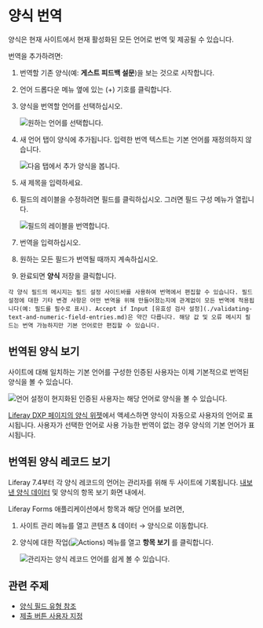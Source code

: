 # 양식 번역

양식은 현재 사이트에서 현재 활성화된 모든 언어로 번역 및 제공될 수 있습니다.

번역을 추가하려면:

1. 번역할 기존 양식(예: **게스트 피드백 설문**)을 보는 것으로 시작합니다.
1. 언어 드롭다운 메뉴 옆에 있는 (+) 기호를 클릭합니다.
1. 양식을 번역할 언어를 선택하십시오.

    ![원하는 언어를 선택합니다.](./translating-forms/images/01.png)

1. 새 언어 탭이 양식에 추가됩니다. 입력한 번역 텍스트는 기본 언어를 재정의하지 않습니다.

    ![다음 탭에서 추가 양식을 봅니다.](./translating-forms/images/03.png)

1. 새 제목을 입력하세요.
1. 필드의 레이블을 수정하려면 필드를 클릭하십시오. 그러면 필드 구성 메뉴가 열립니다.

    ![필드의 레이블을 번역합니다.](./translating-forms/images/02.png)

1. 번역을 입력하십시오.
1. 원하는 모든 필드가 번역될 때까지 계속하십시오.
1. 완료되면 **양식** 저장을 클릭합니다.

```{note}
각 양식 필드의 메시지는 필드 설정 사이드바를 사용하여 번역에서 편집할 수 있습니다. 필드 설정에 대한 기타 변경 사항은 어떤 번역을 위해 만들어졌는지에 관계없이 모든 번역에 적용됩니다(예: 필드를 필수로 표시). Accept if Input [유효성 검사 설정](./validating-text-and-numeric-field-entries.md)은 약간 다릅니다. 해당 값 및 오류 메시지 필드는 번역 가능하지만 기본 언어로만 편집할 수 있습니다.
```

## 번역된 양식 보기

사이트에 대해 일치하는 기본 언어를 구성한 인증된 사용자는 이제 기본적으로 번역된 양식을 볼 수 있습니다.

![언어 설정이 현지화된 인증된 사용자는 해당 언어로 양식을 볼 수 있습니다.](./translating-forms/images/04.png)

[Liferay DXP 페이지의 양식 위젯](../sharing-forms-and-managing-submissions/sharing-forms.md)에서 액세스하면 양식이 자동으로 사용자의 언어로 표시됩니다. 사용자가 선택한 언어로 사용 가능한 번역이 없는 경우 양식의 기본 언어가 표시됩니다.

## 번역된 양식 레코드 보기

Liferay 7.4부터 각 양식 레코드의 언어는 관리자를 위해 두 사이트에 기록됩니다. [내보낸 양식 데이터](exporting-and-importing-forms.md) 및 양식의 항목 보기 화면 내에서.

Liferay Forms 애플리케이션에서 항목과 해당 언어를 보려면,

1. 사이트 관리 메뉴를 열고 콘텐츠 & 데이터 &rarr; 양식으로 이동합니다.
1. 양식에 대한 작업(![Actions](../../../images/icon-actions.png)) 메뉴를 열고 **항목 보기** 를 클릭합니다.
   
   ![관리자는 양식 레코드 언어를 쉽게 볼 수 있습니다.](./translating-forms/images/05.png)

## 관련 주제

* [양식 필드 유형 참조](./forms-field-types-reference.md)
* [제출 버튼 사용자 지정](./customizing-the-submit-button.md)

